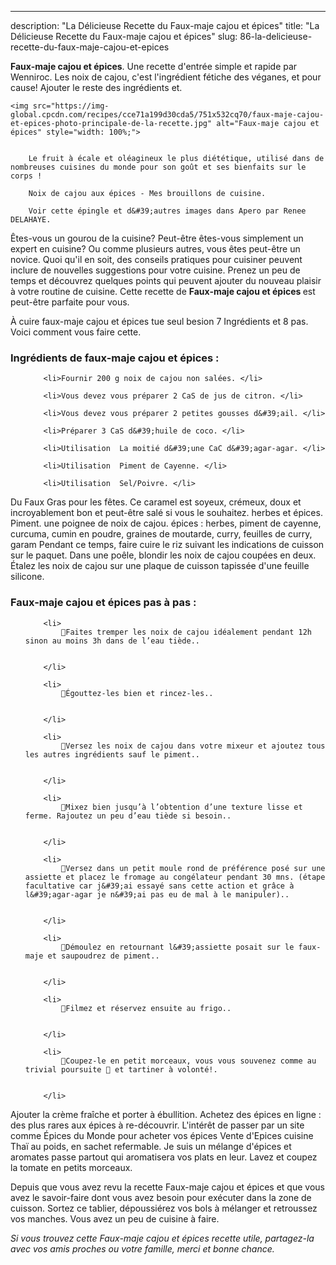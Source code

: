 ---
description: "La Délicieuse Recette du Faux-maje cajou et épices"
title: "La Délicieuse Recette du Faux-maje cajou et épices"
slug: 86-la-delicieuse-recette-du-faux-maje-cajou-et-epices

<p>
	<strong>Faux-maje cajou et épices</strong>. 
	Une recette d&#39;entrée simple et rapide par Wenniroc. Les noix de cajou, c&#39;est l&#39;ingrédient fétiche des véganes, et pour cause! Ajouter le reste des ingrédients et.
</p>
<p>
	
	<img src="https://img-global.cpcdn.com/recipes/cce71a199d30cda5/751x532cq70/faux-maje-cajou-et-epices-photo-principale-de-la-recette.jpg" alt="Faux-maje cajou et épices" style="width: 100%;">
	
	
		Le fruit à écale et oléagineux le plus diététique, utilisé dans de nombreuses cuisines du monde pour son goût et ses bienfaits sur le corps !
	
		Noix de cajou aux épices - Mes brouillons de cuisine.
	
		Voir cette épingle et d&#39;autres images dans Apero par Renee DELAHAYE.
	
</p>

Êtes-vous un gourou de la cuisine? Peut-être êtes-vous simplement un expert en cuisine? Ou comme plusieurs autres, vous êtes peut-être un novice. Quoi qu'il en soit, des conseils pratiques pour cuisiner peuvent inclure de nouvelles suggestions pour votre cuisine. Prenez un peu de temps et découvrez quelques points qui peuvent ajouter du nouveau plaisir à votre routine de cuisine. Cette recette de <strong> Faux-maje cajou et épices </strong> est peut-être parfaite pour vous.

<!--inarticleads1-->

À cuire faux-maje cajou et épices tue seul besion 7 Ingrédients et 8 pas. Voici comment vous faire cette.

<h3>Ingrédients de faux-maje cajou et épices :</h3>

<ol>
	
		<li>Fournir 200 g noix de cajou non salées. </li>
	
		<li>Vous devez vous préparer 2 CaS de jus de citron. </li>
	
		<li>Vous devez vous préparer 2 petites gousses d&#39;ail. </li>
	
		<li>Préparer 3 CaS d&#39;huile de coco. </li>
	
		<li>Utilisation  La moitié d&#39;une CaC d&#39;agar-agar. </li>
	
		<li>Utilisation  Piment de Cayenne. </li>
	
		<li>Utilisation  Sel/Poivre. </li>
	
</ol>

Du Faux Gras pour les fêtes. Ce caramel est soyeux, crémeux, doux et incroyablement bon et peut-être salé si vous le souhaitez. herbes et épices. Piment. une poignee de noix de cajou. épices : herbes, piment de cayenne, curcuma, cumin en poudre, graines de moutarde, curry, feuilles de curry, garam Pendant ce temps, faire cuire le riz suivant les indications de cuisson sur le paquet. Dans une poêle, blondir les noix de cajou coupées en deux. Étalez les noix de cajou sur une plaque de cuisson tapissée d&#39;une feuille silicone. 

<!--inarticleads2-->

<h3>Faux-maje cajou et épices pas à pas :</h3>

<ol>
	
		<li>
			🧀Faites tremper les noix de cajou idéalement pendant 12h sinon au moins 3h dans de l’eau tiède..
			
			
		</li>
	
		<li>
			🧀Égouttez-les bien et rincez-les..
			
			
		</li>
	
		<li>
			🧀Versez les noix de cajou dans votre mixeur et ajoutez tous les autres ingrédients sauf le piment..
			
			
		</li>
	
		<li>
			🧀Mixez bien jusqu’à l’obtention d’une texture lisse et ferme. Rajoutez un peu d’eau tiède si besoin..
			
			
		</li>
	
		<li>
			🧀Versez dans un petit moule rond de préférence posé sur une assiette et placez le fromage au congélateur pendant 30 mns. (étape facultative car j&#39;ai essayé sans cette action et grâce à l&#39;agar-agar je n&#39;ai pas eu de mal à le manipuler)..
			
			
		</li>
	
		<li>
			🧀Démoulez en retournant l&#39;assiette posait sur le faux-maje et saupoudrez de piment..
			
			
		</li>
	
		<li>
			🧀Filmez et réservez ensuite au frigo..
			
			
		</li>
	
		<li>
			🧀Coupez-le en petit morceaux, vous vous souvenez comme au trivial poursuite 🤣 et tartiner à volonté!.
			
			
		</li>
	
</ol>

Ajouter la crème fraîche et porter à ébullition. Achetez des épices en ligne : des plus rares aux épices à re-découvrir. L&#39;intérêt de passer par un site comme Épices du Monde pour acheter vos épices Vente d&#39;Epices cuisine Thaï au poids, en sachet refermable. Je suis un mélange d&#39;épices et aromates passe partout qui aromatisera vos plats en leur. Lavez et coupez la tomate en petits morceaux. 

<!--inarticleads1-->

<p>
Depuis que vous avez revu la recette Faux-maje cajou et épices et que vous avez le savoir-faire dont vous avez besoin pour exécuter dans la zone de cuisson. Sortez ce tablier, dépoussiérez vos bols à mélanger et retroussez vos manches. Vous avez un peu de cuisine à faire.
</p>

<p>
<i>Si vous trouvez cette Faux-maje cajou et épices recette utile, partagez-la avec vos amis proches ou votre famille, merci et bonne chance.</i>
</p>
